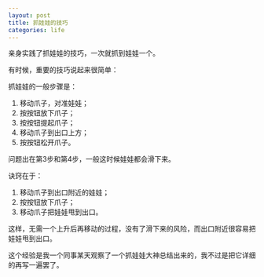 ```yaml
---
layout: post
title: 抓娃娃的技巧
categories: life
---
```


亲身实践了抓娃娃的技巧，一次就抓到娃娃一个。

有时候，重要的技巧说起来很简单：

抓娃娃的一般步骤是：

1. 移动爪子，对准娃娃；
2. 按按钮放下爪子；
3. 按按钮提起爪子；
4. 移动爪子到出口上方；
5. 按按钮松开爪子。

问题出在第3步和第4步，一般这时候娃娃都会滑下来。

诀窍在于：

1. 移动爪子到出口附近的娃娃；
2. 按按钮放下爪子；
3. 移动爪子把娃娃甩到出口。

这样，无需一个上升后再移动的过程，没有了滑下来的风险，而出口附近很容易把娃娃甩到出口。

这个经验是我一个同事某天观察了一个抓娃娃大神总结出来的，我不过是把它详细的再写一遍罢了。